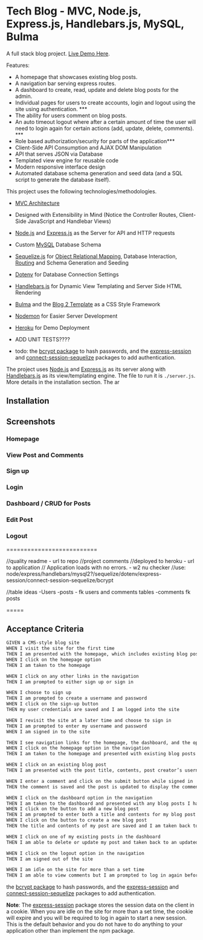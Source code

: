 # Tech Blog - MVC, Node.js, Express.js, Handlebars.js, MySQL, Bulma

A full stack blog project. [Live Demo Here](https://www.heroku.com).

Features:

* A homepage that showcases existing blog posts. 
* A navigation bar serving express routes.
* A dashboard to create, read, update and delete blog posts for the admin.
* Individual pages for users to create accounts, login and logout using the site using authentication. ***
* The ability for users comment on blog posts.
* An auto timeout logout where after a certain amount of time the user will need to login again for certain actions (add, update, delete, comments). ***
* Role based authorization/security for parts of the application***
* Client-Side API Consumption and AJAX DOM Manipulation
* API that serves JSON via Database
* Templated view engine for reusable code
* Modern responsive interface design
* Automated database schema generation and seed data (and a SQL script to generate the database itself).

This project uses the following technologies/methodologies. 

* [MVC Architecture](https://en.wikipedia.org/wiki/Model%E2%80%93view%E2%80%93controller)
* Designed with Extensibility in Mind (Notice the Controller Routes, Client-Side JavaScript and Handlebar Views)
* [Node.js](https://nodejs.org/en/) and [Express.js](https://expressjs.com/) as the Server for API and HTTP requests
* Custom [MySQL](https://www.mysql.com/) Database Schema
* [Sequelize.js](https://sequelize.org/) for [Object Relational Mapping](https://en.wikipedia.org/wiki/Object%E2%80%93relational_mapping), Database Interaction, [Routing](https://expressjs.com/en/guide/routing.html) and Schema Generation and Seeding
* [Dotenv](https://www.npmjs.com/package/dotenv) for Database Connection Settings
* [Handlebars.js](https://handlebarsjs.com/) for Dynamic View Templating and Server Side HTML Rendering
* [Bulma](https://bulma.io/) and the [Blog 2 Template](https://github.com/BulmaTemplates/bulma-templates/blob/master/templates/blog-tailsaw.html) as a CSS Style Framework
* [Nodemon](https://www.npmjs.com/package/nodemon) for Easier Server Development
* [Heroku](https://www.heroku.com) for Demo Deployment
* ADD UNIT TESTS????

* todo: the [bcrypt package](https://www.npmjs.com/package/bcrypt) to hash passwords, and the [express-session](https://www.npmjs.com/package/express-session) and [connect-session-sequelize](https://www.npmjs.com/package/connect-session-sequelize) packages to add authentication.

The project uses [Node.js](https://nodejs.org/en/) and [Express.js](https://expressjs.com/) as its server along with [Handlebars.js](https://handlebarsjs.com/) as its view/templating engine. The file to run it is `./server.js`. More details in the installation section. The ar

## Installation

## Screenshots

### Homepage

### View Post and Comments

### Sign up

### Login

### Dashboard / CRUD for Posts

### Edit Post

### Logout


==========================

//quality readme - url to repo
//project comments
//deployed to heroku - url to application
// Application loads with no errors. - w2 nu checker
//use: node/express/handlebars/mysql2?/sequelize/dotenv/express-session/connect-session-sequelize/bcrypt

//table ideas
-Users
-posts - fk users and comments tables
-comments fk posts

=====

## Acceptance Criteria

```md
GIVEN a CMS-style blog site
WHEN I visit the site for the first time
THEN I am presented with the homepage, which includes existing blog posts if any have been posted; navigation links for the homepage and the dashboard; and the option to log in
WHEN I click on the homepage option
THEN I am taken to the homepage

WHEN I click on any other links in the navigation
THEN I am prompted to either sign up or sign in

WHEN I choose to sign up
THEN I am prompted to create a username and password
WHEN I click on the sign-up button
THEN my user credentials are saved and I am logged into the site

WHEN I revisit the site at a later time and choose to sign in
THEN I am prompted to enter my username and password
WHEN I am signed in to the site

THEN I see navigation links for the homepage, the dashboard, and the option to log out
WHEN I click on the homepage option in the navigation
THEN I am taken to the homepage and presented with existing blog posts that include the post title and the date created

WHEN I click on an existing blog post
THEN I am presented with the post title, contents, post creator’s username, and date created for that post and have the option to leave a comment

WHEN I enter a comment and click on the submit button while signed in
THEN the comment is saved and the post is updated to display the comment, the comment creator’s username, and the date created

WHEN I click on the dashboard option in the navigation
THEN I am taken to the dashboard and presented with any blog posts I have already created and the option to add a new blog post
WHEN I click on the button to add a new blog post
THEN I am prompted to enter both a title and contents for my blog post
WHEN I click on the button to create a new blog post
THEN the title and contents of my post are saved and I am taken back to an updated dashboard with my new blog post

WHEN I click on one of my existing posts in the dashboard
THEN I am able to delete or update my post and taken back to an updated dashboard

WHEN I click on the logout option in the navigation
THEN I am signed out of the site

WHEN I am idle on the site for more than a set time
THEN I am able to view comments but I am prompted to log in again before I can add, update, or delete comments
```

the [bcrypt package](https://www.npmjs.com/package/bcrypt) to hash passwords, and the [express-session](https://www.npmjs.com/package/express-session) and [connect-session-sequelize](https://www.npmjs.com/package/connect-session-sequelize) packages to add authentication.

**Note**: The [express-session](https://www.npmjs.com/package/express-session) package stores the session data on the client in a cookie. When you are idle on the site for more than a set time, the cookie will expire and you will be required to log in again to start a new session. This is the default behavior and you do not have to do anything to your application other than implement the npm package.
